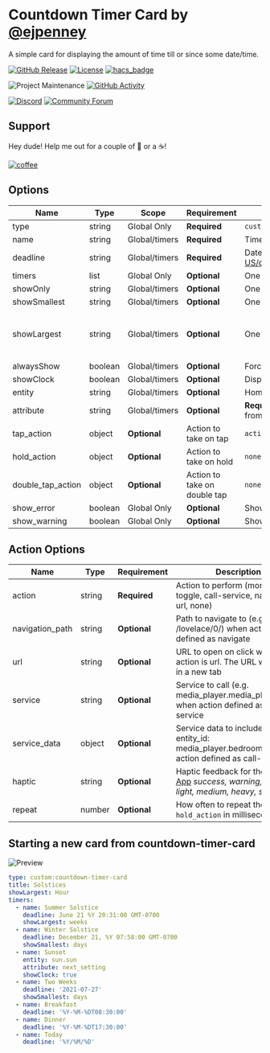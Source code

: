 # Countdown Timer Card by [@ejpenney](https://www.github.com/ejpenney)

A simple card for displaying the amount of time till or since some date/time.

[![GitHub Release][releases-shield]][releases]
[![License][license-shield]](LICENSE.md)
[![hacs_badge](https://img.shields.io/badge/HACS-Default-orange.svg?style=for-the-badge)](https://github.com/custom-components/hacs)

![Project Maintenance][maintenance-shield]
[![GitHub Activity][commits-shield]][commits]

[![Discord][discord-shield]][discord]
[![Community Forum][forum-shield]][forum]

## Support

Hey dude! Help me out for a couple of :beers: or a :coffee:!

[![coffee](https://www.buymeacoffee.com/assets/img/custom_images/black_img.png)](https://www.buymeacoffee.com/ejpenney)

## Options

| Name              | Type    | Scope         | Requirement                  | Description                                                                                                                                              | Default                                      |
| ----------------- | ------- | ------------- | ---------------------------- | -------------------------------------------------------------------------------------------------------------------------------------------------------- | -------------------------------------------- |
| type              | string  | Global Only   | **Required**                 | `custom:countdown-timer-card`                                                                                                                            |
| name              | string  | Global/timers | **Required**                 | Timer Name                                                                                                                                               |
| deadline          | string  | Global/timers | **Required**                 | Date/Time string as documented here: https://developer.mozilla.org/en-US/docs/Web/JavaScript/Reference/Global_Objects/Date/parse#date_time_string_format |
| timers            | list    | Global Only   | **Optional**                 | One of `all next last` Shows only most recent or nearest upcoming                                                                                        | `all`                                        |
| showOnly          | string  | Global/timers | **Optional**                 | One of `all next last` Shows only most recent or nearest upcoming                                                                                        | `all`                                        |
| showSmallest      | string  | Global/timers | **Optional**                 | One of `days weeks hours minutes seconds` Sets smallest time unit to be displayed                                                                        | `minutes`                                    |
| showLargest       | string  | Global/timers | **Optional**                 | One of `days weeks hours minutes seconds` Sets largest time unit to be displayed                                                                         | if showClock is `true`, `hours` else `weeks` |
| alwaysShow        | boolean | Global/timers | **Optional**                 | Forces a timer to be displayed even if it would be filtered by showOnly                                                                                  | `false`                                      |
| showClock         | boolean | Global/timers | **Optional**                 | Display times as a clock, like `HH:MM:SS`                                                                                                                | `false`                                      |
| entity            | string  | Global/timers | **Optional**                 | Home Assistant entity ID to retrieve the date/time from.                                                                                                 | `none`                                       |
| attribute         | string  | Global/timers | **Optional**                 | **Requires `entity`** Home Assistant specified attribute of Home Assistant entity to get date from.                                                      | `none`                                       |
| tap_action        | object  | **Optional**  | Action to take on tap        | `action: more-info`                                                                                                                                      |
| hold_action       | object  | **Optional**  | Action to take on hold       | `none`                                                                                                                                                   |
| double_tap_action | object  | **Optional**  | Action to take on double tap | `none`                                                                                                                                                   |
| show_error        | boolean | Global Only   | **Optional**                 | Show what an error looks like for the card                                                                                                               | `false`                                      |
| show_warning      | boolean | Global Only   | **Optional**                 | Show what a warning looks like for the card                                                                                                              | `false`                                      |

## Action Options

| Name            | Type   | Requirement  | Description                                                                                                                            | Default     |
| --------------- | ------ | ------------ | -------------------------------------------------------------------------------------------------------------------------------------- | ----------- |
| action          | string | **Required** | Action to perform (more-info, toggle, call-service, navigate url, none)                                                                | `more-info` |
| navigation_path | string | **Optional** | Path to navigate to (e.g. /lovelace/0/) when action defined as navigate                                                                | `none`      |
| url             | string | **Optional** | URL to open on click when action is url. The URL will open in a new tab                                                                | `none`      |
| service         | string | **Optional** | Service to call (e.g. media_player.media_play_pause) when action defined as call-service                                               | `none`      |
| service_data    | object | **Optional** | Service data to include (e.g. entity_id: media_player.bedroom) when action defined as call-service                                     | `none`      |
| haptic          | string | **Optional** | Haptic feedback for the [Beta IOS App](http://home-assistant.io/ios/beta) _success, warning, failure, light, medium, heavy, selection_ | `none`      |
| repeat          | number | **Optional** | How often to repeat the `hold_action` in milliseconds.                                                                                 | `non`       |

## Starting a new card from countdown-timer-card

![Preview](https://user-images.githubusercontent.com/21226768/132069331-7fa13211-26da-4ebc-8145-bc0ea7e4956f.png)

```yaml
type: custom:countdown-timer-card
title: Solstices
showLargest: Hour
timers:
  - name: Summer Solstice
    deadline: June 21 %Y 20:31:00 GMT-0700
    showLargest: weeks
  - name: Winter Solstice
    deadline: December 21, %Y 07:58:00 GMT-0700
    showSmallest: days
  - name: Sunset
    entity: sun.sun
    attribute: next_setting
    showClock: true
  - name: Two Weeks
    deadline: '2021-07-27'
    showSmallest: days
  - name: Breakfast
    deadline: '%Y-%M-%DT08:30:00'
  - name: Dinner
    deadline: '%Y-%M-%DT17:30:00'
  - name: Today
    deadline: '%Y/%M/%D'
```

[commits-shield]: https://img.shields.io/github/commit-activity/y/custom-cards/countdown-timer-card.svg?style=for-the-badge
[commits]: https://github.com/custom-cards/countdown-timer-card/commits/master
[devcontainer]: https://code.visualstudio.com/docs/remote/containers
[discord]: https://discord.gg/5e9yvq
[discord-shield]: https://img.shields.io/discord/330944238910963714.svg?style=for-the-badge
[forum-shield]: https://img.shields.io/badge/community-forum-brightgreen.svg?style=for-the-badge
[forum]: https://community.home-assistant.io/c/projects/frontend
[license-shield]: https://img.shields.io/github/license/custom-cards/countdown-timer-card.svg?style=for-the-badge
[maintenance-shield]: https://img.shields.io/maintenance/yes/2020.svg?style=for-the-badge
[releases-shield]: https://img.shields.io/github/release/custom-cards/countdown-timer-card.svg?style=for-the-badge
[releases]: https://github.com/custom-cards/countdown-timer-card/releases
